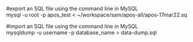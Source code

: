 #export an SQL file using the command line in MySQL\
mysql -u root -p apos_test < ~/workspace/sam/apos-all/apos-17mar22.sq

#import an SQL file using the command line in MySQL\
mysqldump -u username -p database_name > data-dump.sql


